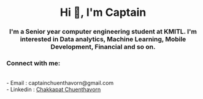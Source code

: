 <h1 align="center">Hi 👋, I'm Captain</h1>
<h3 align="center">I'm a Senior year computer engineering student at KMITL. I'm interested in Data analytics, Machine Learning, Mobile Development, Financial and so on.</h3>

<h3 align="left">Connect with me:</h3>   <br />
- Email : captainchuenthavorn@gmail.com   <br />
- Linkedin : <a href="https://www.linkedin.com/in/chakkapat-chuenthavorn-82ba3619b/">Chakkapat Chuenthavorn</a>    <br />
<p align="left">
</p>
